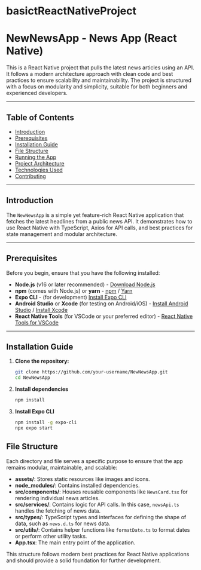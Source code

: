 # basictReactNativeProject
# NewNewsApp - News App (React Native)

This is a React Native project that pulls the latest news articles using an API. It follows a modern architecture approach with clean code and best practices to ensure scalability and maintainability. The project is structured with a focus on modularity and simplicity, suitable for both beginners and experienced developers.

---

## Table of Contents

- [Introduction](#introduction)
- [Prerequisites](#prerequisites)
- [Installation Guide](#installation-guide)
- [File Structure](#file-structure)
- [Running the App](#running-the-app)
- [Project Architecture](#project-architecture)
- [Technologies Used](#technologies-used)
- [Contributing](#contributing)

---

## Introduction

The `NewNewsApp` is a simple yet feature-rich React Native application that fetches the latest headlines from a public news API. It demonstrates how to use React Native with TypeScript, Axios for API calls, and best practices for state management and modular architecture.

---

## Prerequisites

Before you begin, ensure that you have the following installed:

- **Node.js** (v16 or later recommended) - [Download Node.js](https://nodejs.org/)
- **npm** (comes with Node.js) or **yarn** - [npm](https://www.npmjs.com/) / [Yarn](https://yarnpkg.com/)
- **Expo CLI** - (for development) [Install Expo CLI](https://docs.expo.dev/get-started/installation/)
- **Android Studio** or **Xcode** (for testing on Android/iOS) - [Install Android Studio](https://developer.android.com/studio) / [Install Xcode](https://developer.apple.com/xcode/)
- **React Native Tools** (for VSCode or your preferred editor) - [React Native Tools for VSCode](https://marketplace.visualstudio.com/items?itemName=msjsdiag.vscode-react-native)

---

## Installation Guide

1. **Clone the repository:**

   ```bash
   git clone https://github.com/your-username/NewNewsApp.git
   cd NewNewsApp

2. **Install dependencies**
    ```bash
   npm install
    
3. **Install Expo CLI**
    ```bash
   npm install -g expo-cli
   npx expo start


## File Structure
Each directory and file serves a specific purpose to ensure that the app remains modular, maintainable, and scalable:

- **assets/**: Stores static resources like images and icons.
- **node_modules/**: Contains installed dependencies.
- **src/components/**: Houses reusable components like `NewsCard.tsx` for rendering individual news articles.
- **src/services/**: Contains logic for API calls. In this case, `newsApi.ts` handles the fetching of news data.
- **src/types/**: TypeScript types and interfaces for defining the shape of data, such as `news.d.ts` for news data.
- **src/utils/**: Contains helper functions like `formatDate.ts` to format dates or perform other utility tasks.
- **App.tsx**: The main entry point of the application.

This structure follows modern best practices for React Native applications and should provide a solid foundation for further development.
